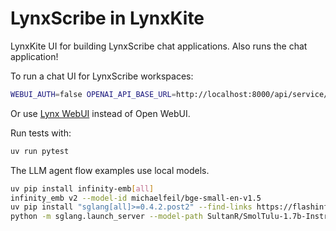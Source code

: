 # LynxScribe in LynxKite

LynxKite UI for building LynxScribe chat applications. Also runs the chat application!

To run a chat UI for LynxScribe workspaces:

```bash
WEBUI_AUTH=false OPENAI_API_BASE_URL=http://localhost:8000/api/service/server.lynxscribe_ops uvx open-webui serve
```

Or use [Lynx WebUI](https://github.com/biggraph/lynx-webui/) instead of Open WebUI.

Run tests with:

```bash
uv run pytest
```

The LLM agent flow examples use local models.

```bash
uv pip install infinity-emb[all]
infinity_emb v2 --model-id michaelfeil/bge-small-en-v1.5
uv pip install "sglang[all]>=0.4.2.post2" --find-links https://flashinfer.ai/whl/cu124/torch2.5/flashinfer/
python -m sglang.launch_server --model-path SultanR/SmolTulu-1.7b-Instruct --port 8080
```

